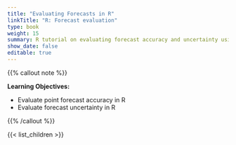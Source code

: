 ```yaml
---
title: "Evaluating Forecasts in R"
linkTitle: "R: Forecast evaluation"
type: book
weight: 15
summary: R tutorial on evaluating forecast accuracy and uncertainty using the forecast package
show_date: false
editable: true
---
```


{{% callout note %}}

**Learning Objectives:**
* Evaluate point forecast accuracy in R
* Evaluate forecast uncertainty in R

{{% /callout %}}

{{< list_children >}}
